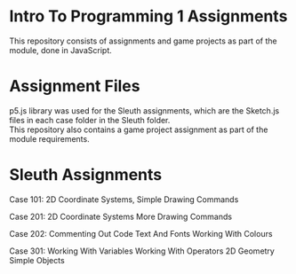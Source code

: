 # Intro To Programming 1 Assignments
This repository consists of assignments and game projects as part of the module, done in JavaScript.  

# Assignment Files
p5.js library was used for the Sleuth assignments, which are the Sketch.js files in each case folder in the Sleuth folder.   
This repository also contains a game project assignment as part of the module requirements.

# Sleuth Assignments
Case 101: 2D Coordinate Systems, Simple Drawing Commands

Case 201:
2D Coordinate Systems
More Drawing Commands

Case 202:
Commenting Out Code
Text And Fonts
Working With Colours

Case 301:
Working With Variables
Working With Operators
2D Geometry
Simple Objects
